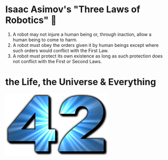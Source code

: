 <!--
**th3m1s-42/th3m1s-42** is a ✨ _special_ ✨ repository because its `README.md` (this file) appears on your GitHub profile.
-->

# Isaac Asimov's "Three Laws of Robotics" 🤖

1.  A robot may not injure a human being or, through inaction, allow a human being to come to harm.
2.  A robot must obey the orders given it by human beings except where such orders would conflict with the First Law.
3.  A robot must protect its own existence as long as such protection does not conflict with the First or Second Laws.

# the Life, the Universe & Everything

![42](img/Answer_to_Life.png "The ultimate answer")

